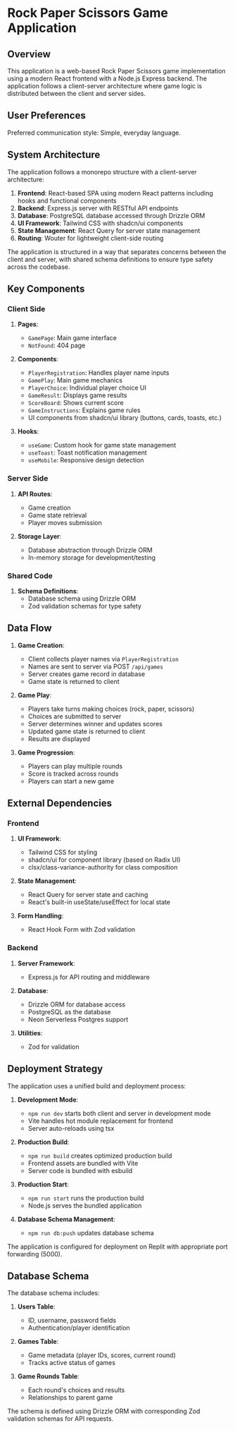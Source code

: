 # Rock Paper Scissors Game Application

## Overview

This application is a web-based Rock Paper Scissors game implementation using a modern React frontend with a Node.js Express backend. The application follows a client-server architecture where game logic is distributed between the client and server sides.

## User Preferences

Preferred communication style: Simple, everyday language.

## System Architecture

The application follows a monorepo structure with a client-server architecture:

1. **Frontend**: React-based SPA using modern React patterns including hooks and functional components
2. **Backend**: Express.js server with RESTful API endpoints
3. **Database**: PostgreSQL database accessed through Drizzle ORM
4. **UI Framework**: Tailwind CSS with shadcn/ui components
5. **State Management**: React Query for server state management
6. **Routing**: Wouter for lightweight client-side routing

The application is structured in a way that separates concerns between the client and server, with shared schema definitions to ensure type safety across the codebase.

## Key Components

### Client Side

1. **Pages**: 
   - `GamePage`: Main game interface
   - `NotFound`: 404 page

2. **Components**:
   - `PlayerRegistration`: Handles player name inputs
   - `GamePlay`: Main game mechanics
   - `PlayerChoice`: Individual player choice UI
   - `GameResult`: Displays game results
   - `ScoreBoard`: Shows current score
   - `GameInstructions`: Explains game rules
   - UI components from shadcn/ui library (buttons, cards, toasts, etc.)

3. **Hooks**:
   - `useGame`: Custom hook for game state management
   - `useToast`: Toast notification management
   - `useMobile`: Responsive design detection

### Server Side

1. **API Routes**:
   - Game creation
   - Game state retrieval
   - Player moves submission

2. **Storage Layer**:
   - Database abstraction through Drizzle ORM
   - In-memory storage for development/testing

### Shared Code

1. **Schema Definitions**:
   - Database schema using Drizzle ORM
   - Zod validation schemas for type safety

## Data Flow

1. **Game Creation**:
   - Client collects player names via `PlayerRegistration`
   - Names are sent to server via POST `/api/games`
   - Server creates game record in database
   - Game state is returned to client

2. **Game Play**:
   - Players take turns making choices (rock, paper, scissors)
   - Choices are submitted to server
   - Server determines winner and updates scores
   - Updated game state is returned to client
   - Results are displayed

3. **Game Progression**:
   - Players can play multiple rounds
   - Score is tracked across rounds
   - Players can start a new game

## External Dependencies

### Frontend

1. **UI Framework**:
   - Tailwind CSS for styling
   - shadcn/ui for component library (based on Radix UI)
   - clsx/class-variance-authority for class composition

2. **State Management**:
   - React Query for server state and caching
   - React's built-in useState/useEffect for local state

3. **Form Handling**:
   - React Hook Form with Zod validation

### Backend

1. **Server Framework**:
   - Express.js for API routing and middleware

2. **Database**:
   - Drizzle ORM for database access
   - PostgreSQL as the database
   - Neon Serverless Postgres support

3. **Utilities**:
   - Zod for validation

## Deployment Strategy

The application uses a unified build and deployment process:

1. **Development Mode**:
   - `npm run dev` starts both client and server in development mode
   - Vite handles hot module replacement for frontend
   - Server auto-reloads using tsx

2. **Production Build**:
   - `npm run build` creates optimized production build
   - Frontend assets are bundled with Vite
   - Server code is bundled with esbuild

3. **Production Start**:
   - `npm run start` runs the production build
   - Node.js serves the bundled application

4. **Database Schema Management**:
   - `npm run db:push` updates database schema

The application is configured for deployment on Replit with appropriate port forwarding (5000).

## Database Schema

The database schema includes:

1. **Users Table**:
   - ID, username, password fields
   - Authentication/player identification

2. **Games Table**:
   - Game metadata (player IDs, scores, current round)
   - Tracks active status of games

3. **Game Rounds Table**:
   - Each round's choices and results
   - Relationships to parent game

The schema is defined using Drizzle ORM with corresponding Zod validation schemas for API requests.